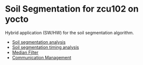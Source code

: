 # Soil Segmentation for zcu102 on yocto
Hybrid application (SW/HW) for the soil segmentation algorithm.

- [Soil segmentation analysis](AIPreciseAgri_analysis)
- [Soil segmentation timing analysis](AIPreciseAgri_analysis/README.analysis.md#timing-analysis)
- [Median Filter](median-filter)
- [Communication Management](ps-pl-comm)

